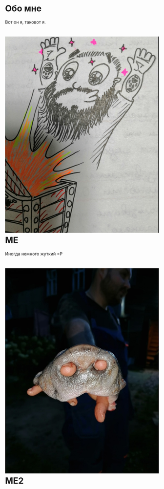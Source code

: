 # Обо мне
Вот он я, таковот я.
# ![Собственно я](img/picture.jpg) ME

Иногда немного жуткий =Р
# ![Жуткий я](img/yuhkCYA4RUg.jpg) ME2